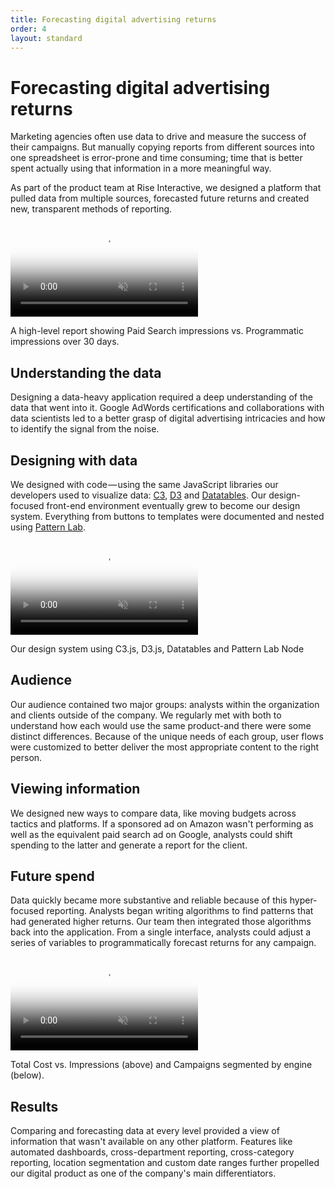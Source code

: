 ```yaml
---
title: Forecasting digital advertising returns
order: 4
layout: standard
---
```

<div class="page">
  <div class="type-column revealblock">
  <h1>Forecasting digital advertising returns</h1>
  <p>Marketing agencies often use data to drive and measure the success of their campaigns. But manually copying reports from different sources into one spreadsheet is error-prone and time consuming; time that is better spent actually using that information in a more meaningful way.</p>
  <p>As part of the product team at Rise Interactive, we designed a platform that pulled data from multiple sources, forecasted future returns and created new, transparent methods of reporting.</p>
  </div>
  <div class="video-column-1000 revealblock">
    <video autoplay loop muted playsinline poster="https://res.cloudinary.com/benludwig/image/upload/f_auto,q_auto:best/v1574882030/RIC1_Frame_wgaz0z.png">
      <source src="https://res.cloudinary.com/benludwig/video/upload/vc_auto/v1574882045/RIC1_bhltc4.mp4">
      <source src="https://res.cloudinary.com/benludwig/video/upload/vc_auto/v1574882045/RIC1_bhltc4.webm" type="video/webm">
      Your browser does not support the video tag.
    </video>
    <p class="caption">A high-level report showing Paid Search impressions vs. Programmatic impressions over 30 days.</p>
  </div>
  <div class="type-column revealblock">
  <h2>Understanding the data</h2>
  <p>Designing a data-heavy application required a deep understanding of the data that went into it. Google AdWords certifications and collaborations with data scientists led to a better grasp of digital advertising intricacies and how to identify the signal from the noise.</p>
  </div>
  <div class="type-column revealblock">
  <h2>Designing with data</h2>
  <p>We designed with code &#8212; using the same JavaScript libraries our developers used to visualize data: <a href="https://c3js.org/" target="_blank">C3</a>, <a href="https://d3js.org/" target="_blank">D3</a> and <a href="https://www.datatables.net/" target="_blank">Datatables</a>. Our design-focused front-end environment eventually grew to become our design system. Everything from buttons to templates were documented and nested using <a href="https://patternlab.io/" target="_blank">Pattern Lab</a>.</p>
  </div>
  <div class="video-column-1000 revealblock">
    <video autoplay loop muted playsinline poster="https://res.cloudinary.com/benludwig/image/upload/f_auto,q_auto:best/v1579128798/ricr2_pl_frame_fg6m8c.png">
      <source src="https://res.cloudinary.com/benludwig/video/upload/vc_auto/v1579128963/ricr2_pl_huklkn.mp4">
      <source src="https://res.cloudinary.com/benludwig/video/upload/vc_auto/v1579128963/ricr2_pl_huklkn.webm" type="video/webm">
      Your browser does not support the video tag.
    </video>
    <p class="caption">Our design system using C3.js, D3.js, Datatables and Pattern Lab Node</p>
  </div>
  <div class="type-column revealblock">
  <h2>Audience</h2>
  <p>Our audience contained two major groups: analysts within the organization and clients outside of the company. We regularly met with both to understand how each would use the same product-and there were some distinct differences. Because of the unique needs of each group, user flows were customized to better deliver the most appropriate content to the right person.</p>
  </div>
  <div class="type-column revealblock">
  <h2>Viewing information</h2>
  <p>We designed new ways to compare data, like moving budgets across tactics and platforms. If a sponsored ad on Amazon wasn't performing as well as the equivalent paid search ad on Google, analysts could shift spending to the latter and generate a report for the client.</p>
  </div>
  <div class="type-column revealblock">
  <h2>Future spend</h2>
  <p>Data quickly became more substantive and reliable because of this hyper-focused reporting. Analysts began writing algorithms to find patterns that had generated higher returns. Our team then integrated those algorithms back into the application. From a single interface, analysts could adjust a series of variables to programmatically forecast returns for any campaign.</p>
  </div>
  <div class="video-column-1000 revealblock">
    <video autoplay loop muted playsinline poster="https://res.cloudinary.com/benludwig/image/upload/f_auto,q_auto:best/v1574882057/RIC2_Frame_eutiym.png">
      <source src="https://res.cloudinary.com/benludwig/video/upload/vc_auto/v1574882079/RIC2_alarkx.mp4">
      <source src="https://res.cloudinary.com/benludwig/video/upload/vc_auto/v1574882079/RIC2_alarkx.webm" type="video/webm">
      Your browser does not support the video tag.
    </video>
    <p class="caption">Total Cost vs. Impressions (above) and Campaigns segmented by engine (below).</p>
  </div>
  <div class="type-column revealblock">
  <h2>Results</h2>
  <p>Comparing and forecasting data at every level provided a view of information that wasn't available on any other platform. Features like automated dashboards, cross-department reporting, cross-category reporting, location segmentation and custom date ranges further propelled our digital product as one of the company's main differentiators.</p>
  </div>
</div>
